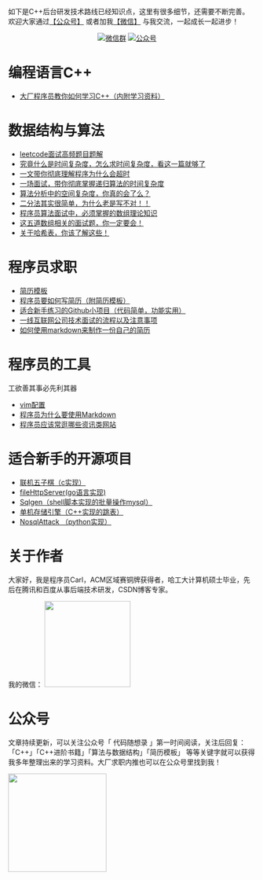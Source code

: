 如下是C++后台研发技术路线已经知识点，这里有很多细节，还需要不断完善。 欢迎大家通过[【公众号】](#公众号) 或者加我[【微信】](#微信) 与我交流，一起成长一起进步！


<p align="center">
  <a href="#微信"><img src="https://img.shields.io/badge/wechat-%E5%BE%AE%E4%BF%A1%E7%BE%A4-brightgreen" alt="微信群"></a>
  <a href="#公众号"><img src="https://img.shields.io/badge/%E5%85%AC%E4%BC%97%E5%8F%B7-%E4%BB%A3%E7%A0%81%E9%9A%8F%E6%83%B3%E5%BD%95-blue" alt="公众号"></a>
  <a href="https://www.toutiao.com/c/user/60356270818/#mid=1633692776932365"><img src="https://img.shields.io/badge/toutiao-%E4%BB%A3%E7%A0%81%E9%9A%8F%E6%83%B3%E5%BD%95-yellow" alt=""></a>
  <a href="https://www.zhihu.com/people/sun-xiu-yang-64"><img src="https://img.shields.io/badge/zhihu-知乎-informational" alt=""></a>
  <a href="https://blog.csdn.net/youngyangyang04"><img src="https://img.shields.io/badge/csdn-CSDN-red.svg" alt=""></a>
  <a href="https://cloud.tencent.com/developer/user/2226365/activities"><img src="https://img.shields.io/badge/%E8%85%BE%E8%AE%AF-%E4%BA%91%E7%A4%BE%E5%8C%BA-brightgreen" alt=""></a>
  <a href="https://www.cnblogs.com/youngyangyang04/"><img src="https://img.shields.io/badge/cnblogs-博客园-important.svg" alt=""></a>
</p>


# 编程语言C++

* [大厂程序员教你如何学习C++（内附学习资料）](https://mp.weixin.qq.com/s/Gwtu4mc43YVFlX46yu_WDg)

# 数据结构与算法
* [leetcode面试高频题目题解](https://github.com/youngyangyang04/leetcode-master)
* [究竟什么是时间复杂度，怎么求时间复杂度，看这一篇就够了](https://mp.weixin.qq.com/s/lYL9TSxLqCeFXIdjt4dcIw)
* [一文带你彻底理解程序为什么会超时](https://mp.weixin.qq.com/s/T-vcJSkq2-0s0bBB-itWbQ)
* [一场面试，带你彻底掌握递归算法的时间复杂度](https://mp.weixin.qq.com/s/Kt-Mvs8LeVqidLGUqySj1g)
* [算法分析中的空间复杂度，你真的会了么？](https://mp.weixin.qq.com/s/sXjjnOUEQ4Gf5F9QCRzy7g)
* [二分法其实很简单，为什么老是写不对！！](https://mp.weixin.qq.com/s/ICdahBRWbbEeEWHKjC8Alw)
* [程序员算法面试中，必须掌握的数组理论知识](https://mp.weixin.qq.com/s/X7R55wSENyY62le0Fiawsg)
* [这五道数组相关的面试题，你一定要会！](https://mp.weixin.qq.com/s/vdKHt2vFSZEouZASjdWieg)
* [关于哈希表，你该了解这些！](https://mp.weixin.qq.com/s/g8N6WmoQmsCUw3_BaWxHZA)

# 程序员求职

* [简历模板](https://github.com/youngyangyang04/Markdown-Resume-Template)
* [程序员要如何写简历（附简历模板）](https://mp.weixin.qq.com/s/PkBpde0PV65dJjj9zZJYtg)
* [适合新手练习的Github小项目（代码简单，功能实用）](https://mp.weixin.qq.com/s/Bc8Co6TiYxhbrzGLfSrISA)
* [一线互联网公司技术面试的流程以及注意事项](https://mp.weixin.qq.com/s/1VMvQ_6HbVpEn85CNilTiw)
* [如何使用markdown来制作一份自己的简历](https://mp.weixin.qq.com/s/ejvKML-NmEzok15GOzs62A)

# 程序员的工具

工欲善其事必先利其器

* [vim配置](https://github.com/youngyangyang04/PowerVim)
* [程序员为什么要使用Markdown](https://mp.weixin.qq.com/s/IYbHXABVsFETXW66DYd5nA)
* [程序员应该常逛哪些资讯类网站](https://mp.weixin.qq.com/s/ScMTuJ4WnlQTAbYk0_jeXA)


# 适合新手的开源项目

* [联机五子棋（c实现）](https://github.com/youngyangyang04/Gomoku)
* [fileHttpServer(go语言实现)](https://github.com/youngyangyang04/fileHttpServer)
* [Sqlgen（shell脚本实现的批量操作mysql）](https://github.com/youngyangyang04/PowerSqlgen)
* [单机存储引擎（C++实现的跳表）](https://github.com/youngyangyang04/Skiplist-CPP)
* [NosqlAttack （python实现）](https://github.com/youngyangyang04/NoSQLAttack)

# 关于作者 

大家好，我是程序员Carl，ACM区域赛铜牌获得者，哈工大计算机硕士毕业，先后在腾讯和百度从事后端技术研发，CSDN博客专家。

我的微信：
<a name="微信"></a>
<img src="https://img-blog.csdnimg.cn/20200712232919673.jpeg" data-img="1" width="175" height="175">

# 公众号

文章持续更新，可以关注公众号「 代码随想录 」第一时间阅读，关注后回复：「C++」「C++进阶书籍」「算法与数据结构」「简历模板」 等等关键字就可以获得我多年整理出来的学习资料。大厂求职内推也可以在公众号里找到我！

<a name="公众号"></a>
<img src="https://img-blog.csdnimg.cn/20200723191759119.jpg" data-img="1" width="200" height="200">
